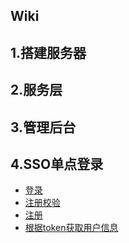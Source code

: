 ## Wiki

## 1.搭建服务器

## 2.服务层

## 3.管理后台

## 4.SSO单点登录
- [登录](./4.SSO单点登录/1.登录.md)
- [注册校验](./4.SSO单点登录/2.注册校验.md)
- [注册](./4.SSO单点登录/3.注册.md)
- [根据token获取用户信息](./4.SSO单点登录/4.根据token获取用户信息.md)
